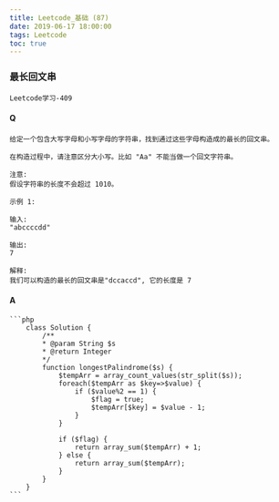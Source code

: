 ```yaml
---
title: Leetcode_基础 (87)
date: 2019-06-17 18:00:00
tags: Leetcode
toc: true
---
```


### 最长回文串
    Leetcode学习-409

<!-- more -->

#### Q
    给定一个包含大写字母和小写字母的字符串，找到通过这些字母构造成的最长的回文串。

    在构造过程中，请注意区分大小写。比如 "Aa" 不能当做一个回文字符串。

    注意:
    假设字符串的长度不会超过 1010。

    示例 1:

    输入:
    "abccccdd"

    输出:
    7

    解释:
    我们可以构造的最长的回文串是"dccaccd", 它的长度是 7

#### A
    ```php
        class Solution {
            /**
            * @param String $s
            * @return Integer
            */
            function longestPalindrome($s) {
                $tempArr = array_count_values(str_split($s));
                foreach($tempArr as $key=>$value) {
                    if ($value%2 == 1) {
                        $flag = true;
                        $tempArr[$key] = $value - 1;
                    }
                }
                
                if ($flag) {
                    return array_sum($tempArr) + 1;
                } else {
                    return array_sum($tempArr);
                }
            }
        }
    ```
